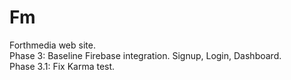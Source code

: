 # Fm

Forthmedia web site.  
Phase 3: Baseline Firebase integration. Signup, Login, Dashboard.  
Phase 3.1: Fix Karma test.  